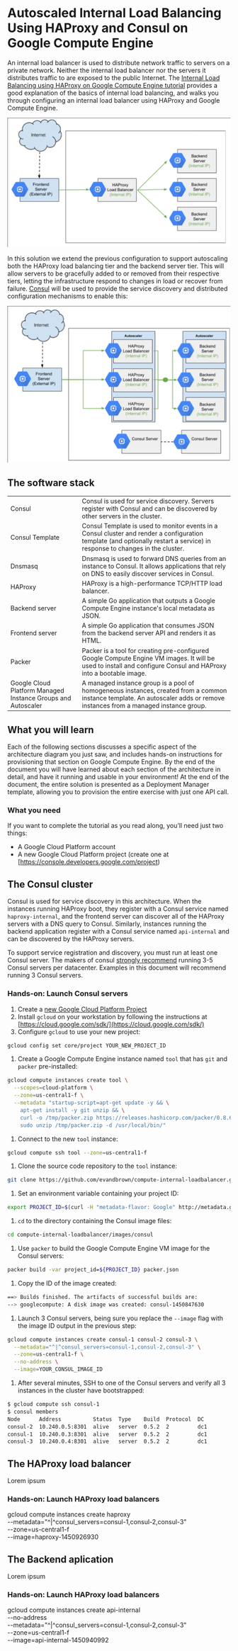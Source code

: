 # Autoscaled Internal Load Balancing Using HAProxy and Consul on Google Compute Engine

An internal load balancer is used to distribute network traffic to servers on a private network. Neither the internal load balancer nor the servers it distributes traffic to are exposed to the public Internet. The [Internal Load Balancing using HAProxy on Google Compute Engine tutorial](https://cloud.google.com/solutions/internal-load-balancing-haproxy) provides a good explanation of the basics of internal load balancing, and walks you through configuring an internal load balancer using HAProxy and Google Compute Engine.

![](static/img/fig1.png)

In this solution we extend the previous configuration to support autoscaling both the HAProxy load balancing tier and the backend server tier. This will allow servers to be gracefully added to or removed from their respective tiers, letting the infrastructure respond to changes in load  or recover from failure. [Consul](https://consul.io) will be used to provide the service discovery and distributed configuration mechanisms to enable this:

![](static/img/fig2.png)

## The software stack
|   |   |
|---|---|
|Consul   |Consul is used for service discovery. Servers register with Consul and can be discovered by other servers in the cluster.|
|Consul Template   | Consul Template is used to monitor events in a Consul cluster and render a configuration template (and optionally restart a service) in response to changes in the cluster.|
|Dnsmasq   | Dnsmasq is used to forward DNS queries from an instance to Consul. It allows applications that rely on DNS to easily discover services in Consul.|
|HAProxy   | HAProxy is a high-performance TCP/HTTP load balancer.
|Backend server | A simple Go application that outputs a Google Compute Engine instance's local metadata as JSON.
|Frontend server | A simple Go application that consumes JSON from the backend server API and renders it as HTML.
|Packer   |Packer is a tool for creating pre-configured Google Compute Engine VM images. It will be used to install and configure Consul and HAProxy into a bootable image.    |
|Google Cloud Platform Managed Instance Groups and Autoscaler| A managed instance group is a pool of homogeneous instances, created from a common instance template. An autoscaler adds or remove instances from a managed instance group. |

## What you will learn
Each of the following sections discusses a specific aspect of the architecture diagram you just saw, and includes hands-on instructions for provisioning that section on Google Compute Engine. By the end of the document you will have learned about each section of the architecture in detail, and have it running and usable in your environment! At the end of the document, the entire solution is presented as a Deployment Manager template, allowing you to provision the entire exercise with just one API call.

### What you need
If you want to complete the tutorial as you read along, you’ll need just two things:
* A Google Cloud Platform account
* A new Google Cloud Platform project (create one at [https://console.developers.google.com/project)

## The Consul cluster
Consul is used for service discovery in this architecture. When the instances running HAProxy boot, they register with a Consul service named `haproxy-internal`, and the frontend server can discover all of the HAProxy servers with a DNS query to Consul. Similarly, instances running the backend application register with a Consul service named `api-internal` and can be discovered by the HAProxy servers.

To support service registration and discovery, you must run at least one Consul server. The makers of consul [strongly recommend](https://consul.io/docs/guides/bootstrapping.html) running 3-5 Consul servers per datacenter. Examples in this document will recommend running 3 Consul servers.

### Hands-on: Launch Consul servers
1. Create a [new Google Cloud Platform Project](https://console.developers.google.com/project)
1. Install `gcloud` on your workstation by following the instructions at [https://cloud.google.com/sdk/](https://cloud.google.com/sdk/)
1. Configure `gcloud` to use your new project:

  ```sh
  gcloud config set core/project YOUR_NEW_PROJECT_ID
  ```

1. Create a Google Compute Engine instance named `tool` that has `git` and `packer` pre-installed:

  ```sh
  gcloud compute instances create tool \
    --scopes=cloud-platform \
    --zone=us-central1-f \
    --metadata "startup-script=apt-get update -y && \
      apt-get install -y git unzip && \
      curl -o /tmp/packer.zip https://releases.hashicorp.com/packer/0.8.6/packer_0.8.6_linux_amd64.zip && \
      sudo unzip /tmp/packer.zip -d /usr/local/bin/" 
  ```

1. Connect to the new `tool` instance:

  ```sh
  gcloud compute ssh tool --zone=us-central1-f
  ```

1. Clone the source code repository to the `tool` instance:

  ```sh
  git clone https://github.com/evandbrown/compute-internal-loadbalancer.git
  ```

1. Set an environment variable containing your project ID:

  ```sh
  export PROJECT_ID=$(curl -H "metadata-flavor: Google" http://metadata.google.internal/computeMetadata/v1/project/project-id)
  ```

1. `cd` to the directory containing the Consul image files:

  ```sh
  cd compute-internal-loadbalancer/images/consul
  ```

1. Use `packer` to build the Google Compute Engine VM image for the Consul servers:

  ```sh
  packer build -var project_id=${PROJECT_ID} packer.json
  ```

1. Copy the ID of the image created:

  ```sh
  ==> Builds finished. The artifacts of successful builds are:
  --> googlecompute: A disk image was created: consul-1450847630
  ```

1. Launch 3 Consul servers, being sure you replace the `--image` flag with the image ID output in the previous step:

  ```sh
  gcloud compute instances create consul-1 consul-2 consul-3 \
    --metadata="^|^consul_servers=consul-1,consul-2,consul-3" \
    --zone=us-central1-f \
    --no-address \
    --image=YOUR_CONSUL_IMAGE_ID
  ```

1. After several minutes, SSH to one of the Consul servers and verify all 3 instances in the cluster have bootstrapped:

  ```sh
  $ gcloud compute ssh consul-1
  $ consul members
  Node      Address          Status  Type    Build  Protocol  DC
  consul-2  10.240.0.5:8301  alive   server  0.5.2  2         dc1
  consul-1  10.240.0.3:8301  alive   server  0.5.2  2         dc1
  consul-3  10.240.0.4:8301  alive   server  0.5.2  2         dc1
  ```
  
## The HAProxy load balancer
Lorem ipsum

### Hands-on: Launch HAProxy load balancers
  gcloud compute instances create haproxy \
    --metadata="^|^consul_servers=consul-1,consul-2,consul-3" \
    --zone=us-central1-f \
    --image=haproxy-1450926930

## The Backend aplication
Lorem ipsum

### Hands-on: Launch HAProxy load balancers
  gcloud compute instances create api-internal \
    --no-address \
    --metadata="^|^consul_servers=consul-1,consul-2,consul-3" \
    --zone=us-central1-f \
    --image=api-internal-1450940992




